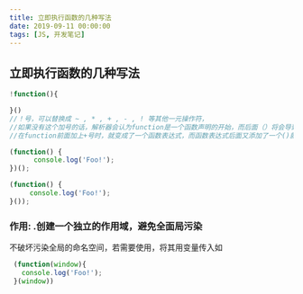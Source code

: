 ```yaml
---
title: 立即执行函数的几种写法
date: 2019-09-11 00:00:00
tags: [JS, 开发笔记]
---
```

## 立即执行函数的几种写法
```js
!function(){

}()
//！号，可以替换成 ~ , * , + , - , ! 等其他一元操作符，
//如果没有这个加号的话，解析器会认为function是一个函数声明的开始，而后面（）将会导致语法错误。
//在function前面加上+号时，就变成了一个函数表达式，而函数表达式后面又添加了一个()就变成了一个立即执行的函数了。
```

```js
(function() {
      console.log('Foo!'); 
})();
```

```js
(function() {
     console.log('Foo!'); 
}());
```

###  作用: .创建一个独立的作用域，避免全面局污染

 不破坏污染全局的命名空间，若需要使用，将其用变量传入如

```js
 (function(window){                
   console.log('Foo!'); 
 }(window))
```



